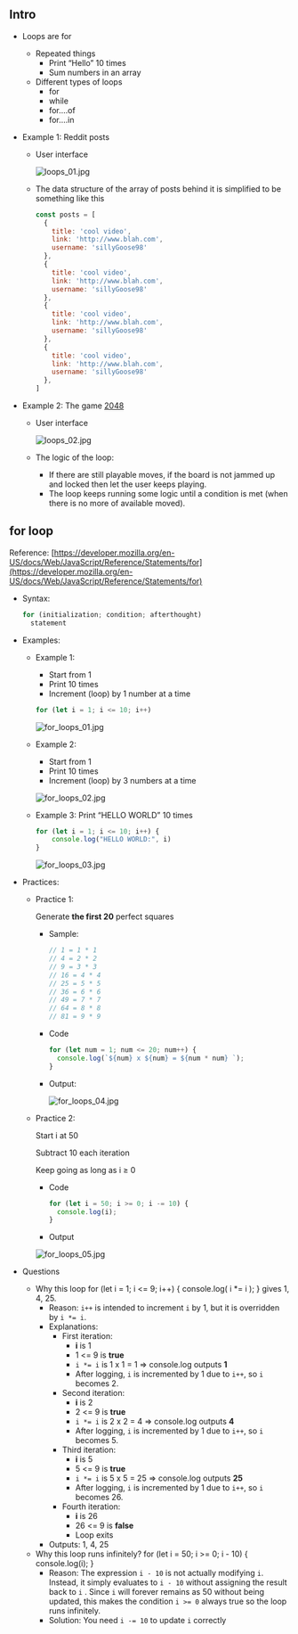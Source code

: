 ## Intro

- Loops are for
    - Repeated things
        - Print “Hello” 10 times
        - Sum numbers in an array
    - Different types of loops
        - for
        - while
        - for.…of
        - for….in

- Example 1: Reddit posts
    - User interface

        ![loops_01.jpg](./images/loops_01.jpg)


    - The data structure of the array of posts behind it is simplified to be something like this

        ```jsx
        const posts = [
          {
            title: 'cool video',
            link: 'http://www.blah.com',
            username: 'sillyGoose98'
          },
          {
            title: 'cool video',
            link: 'http://www.blah.com',
            username: 'sillyGoose98'
          },
          {
            title: 'cool video',
            link: 'http://www.blah.com',
            username: 'sillyGoose98'
          },
          {
            title: 'cool video',
            link: 'http://www.blah.com',
            username: 'sillyGoose98'
          },
        ]
        ```


- Example 2: The game [2048](https://play2048.co/)
    - User interface


        ![loops_02.jpg](./images/loops_02.jpg)


    - The logic of the loop:
        - If there are still playable moves, if the board is not jammed up and locked then let the user keeps playing.
        - The loop keeps running some logic until a condition is met (when there is no more of available moved).


## for loop

Reference: [https://developer.mozilla.org/en-US/docs/Web/JavaScript/Reference/Statements/for](https://developer.mozilla.org/en-US/docs/Web/JavaScript/Reference/Statements/for)

- Syntax:

    ```jsx
    for (initialization; condition; afterthought)
      statement
    ```


- Examples:
    - Example 1:
        - Start from 1
        - Print 10 times
        - Increment (loop) by 1 number at a time

        ```jsx
        for (let i = 1; i <= 10; i++)
        ```

        ![for_loops_01.jpg](./images/for_loops_01.jpg)

    - Example 2:
        - Start from 1
        - Print 10 times
        - Increment (loop) by 3 numbers at a time

        ![for_loops_02.jpg](./images/for_loops_02.jpg)


    - Example 3: Print “HELLO WORLD” 10 times

        ```jsx
        for (let i = 1; i <= 10; i++) {
            console.log("HELLO WORLD:", i)
        }
        ```

        ![for_loops_03.jpg](./images/for_loops_03.jpg)


- Practices:
    - Practice 1:

        Generate **the first 20** perfect squares

        - Sample:

            ```jsx
            // 1 = 1 * 1
            // 4 = 2 * 2
            // 9 = 3 * 3
            // 16 = 4 * 4
            // 25 = 5 * 5
            // 36 = 6 * 6
            // 49 = 7 * 7
            // 64 = 8 * 8
            // 81 = 9 * 9
            ```


        - Code

            ```jsx
            for (let num = 1; num <= 20; num++) {
              console.log(`${num} x ${num} = ${num * num} `);
            }
            ```


        - Output:

            ![for_loops_04.jpg](./images/for_loops_04.jpg)


    - Practice 2:

        Start i at 50

        Subtract 10 each iteration

        Keep going as long as i ≥ 0

        - Code

            ```jsx
            for (let i = 50; i >= 0; i -= 10) {
              console.log(i);
            }
            ```


        - Output

        ![for_loops_05.jpg](./images/for_loops_05.jpg)


- Questions
    - Why this loop
    for (let i = 1; i <= 9; i++) {
      console.log( i *= i );
    }
    gives 1, 4, 25.
        - Reason: `i++`  is intended to increment `i` by 1, but it is overridden by `i *= i`.
        - Explanations:
            - First iteration:
                - **i** is 1
                - 1 <= 9 is **true**
                - `i *= i`  is 1 x 1 = 1 ⇒ console.log outputs **1**
                - After logging, `i` is incremented by 1 due to `i++`, so `i` becomes 2.
            - Second iteration:
                - **i** is 2
                - 2 <= 9 is **true**
                - `i *= i`  is 2 x 2 = 4 ⇒ console.log outputs **4**
                - After logging, `i` is incremented by 1 due to `i++`, so `i` becomes 5.
            - Third iteration:
                - **i** is 5
                - 5 <= 9 is **true**
                - `i *= i`  is 5 x 5 = 25 ⇒ console.log outputs **25**
                - After logging, `i` is incremented by 1 due to `i++`, so `i` becomes 26.
            - Fourth iteration:
                - **i** is 26
                - 26 <= 9 is **false**
                - Loop exits
        - Outputs: 1, 4, 25
    - Why this loop runs infinitely?
    for (let i = 50; i >= 0; i - 10) {
      console.log(i);
    }
        - Reason: The expression `i - 10`  is not actually modifying `i`. Instead, it simply evaluates to `i - 10`  without assigning the result back to `i` . Since `i`  will forever remains as 50 without being updated, this makes the condition  `i >= 0`  always true so the loop runs infinitely.
        - Solution: You need `i -= 10`  to update `i`  correctly